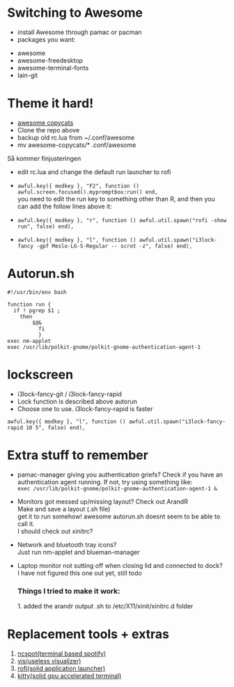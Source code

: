 Switching to Awesome
====  
- install Awesome through pamac or pacman
- packages you want:
* awesome
* awesome-freedesktop
* awesome-terminal-fonts
* lain-git

# Theme it hard!
* [awesome copycats](https://github.com/lcpz/awesome-copycats)
* Clone the repo above
* backup old rc.lua from ~/.conf/awesome
* mv awesome-copycats/* .conf/awesome

Så kommer finjusteringen

* edit rc.lua and change the default run launcher to rofi 

* `awful.key({ modkey }, "F2", function () awful.screen.focused().mypromptbox:run() end,`   
you need to edit the run key to something other than R, and then you can add the follow lines above it:
- `awful.key({ modkey }, "r", function () awful.util.spawn("rofi -show run", false) end),`  

- `awful.key({ modkey }, "l", function () awful.util.spawn("i3lock-fancy -gpf Meslo-LG-S-Regular -- scrot -z", false) end),`  

# Autorun.sh  
```
#!/usr/bin/env bash

function run {
  if ! pgrep $1 ;
    then
        $@&
          fi
          }
exec nm-applet          
exec /usr/lib/polkit-gnome/polkit-gnome-authentication-agent-1
```

# lockscreen
* i3lock-fancy-git / i3lock-fancy-rapid
* Lock function is described above autorun
* Choose one to use. i3lock-fancy-rapid is faster

```
awful.key({ modkey }, "l", function () awful.util.spawn("i3lock-fancy-rapid 10 5", false) end),
```

# Extra stuff to remember
* pamac-manager giving you authentication griefs? Check if you have an authentication agent running. If not, try using something like:  
`exec /usr/lib/polkit-gnome/polkit-gnome-authentication-agent-1 & `

* Monitors got messed up/missing layout? Check out ArandR  
Make and save a layout (.sh file)  
get it to run somehow! awesome autorun.sh doesnt seem to be able to call it.  
I should check out xinitrc?

* Network and bluetooth tray icons?  
Just run nm-applet and blueman-manager

* Laptop monitor not sutting off when closing lid and connected to dock?  
I have not figured this one out yet, still todo

   <h3>Things I tried to make it work:</h3>  
	1. added the arandr output .sh to /etc/X11/xinit/xinitrc.d folder

# Replacement tools + extras
   1. [ncspot(terminal based spotify)](https://github.com/hrkfdn/ncspot)
   2. [vis(useless visualizer)](https://github.com/dpayne/cli-visualizer)
   3. [rofi(solid application launcher)](https://github.com/davatorium/rofi)
   4. [kitty(solid gpu accelerated terminal)](https://github.com/kovidgoyal/kitty)
